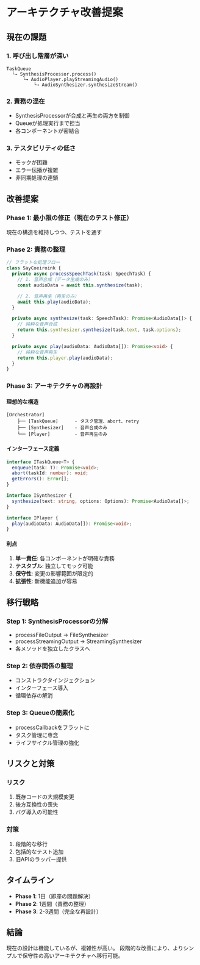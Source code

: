 # アーキテクチャ改善提案

## 現在の課題

### 1. 呼び出し階層が深い
```
TaskQueue
  └→ SynthesisProcessor.process()
      └→ AudioPlayer.playStreamingAudio()
          └→ AudioSynthesizer.synthesizeStream()
```

### 2. 責務の混在
- SynthesisProcessorが合成と再生の両方を制御
- Queueが処理実行まで担当
- 各コンポーネントが密結合

### 3. テスタビリティの低さ
- モックが困難
- エラー伝播が複雑
- 非同期処理の連鎖

## 改善提案

### Phase 1: 最小限の修正（現在のテスト修正）
現在の構造を維持しつつ、テストを通す

### Phase 2: 責務の整理
```typescript
// フラットな処理フロー
class SayCoeiroink {
  private async processSpeechTask(task: SpeechTask) {
    // 1. 音声合成（データ生成のみ）
    const audioData = await this.synthesize(task);

    // 2. 音声再生（再生のみ）
    await this.play(audioData);
  }

  private async synthesize(task: SpeechTask): Promise<AudioData[]> {
    // 純粋な音声合成
    return this.synthesizer.synthesize(task.text, task.options);
  }

  private async play(audioData: AudioData[]): Promise<void> {
    // 純粋な音声再生
    return this.player.play(audioData);
  }
}
```

### Phase 3: アーキテクチャの再設計

#### 理想的な構造
```
[Orchestrator]
    ├── [TaskQueue]      - タスク管理、abort、retry
    ├── [Synthesizer]    - 音声合成のみ
    └── [Player]         - 音声再生のみ
```

#### インターフェース定義
```typescript
interface ITaskQueue<T> {
  enqueue(task: T): Promise<void>;
  abort(taskId: number): void;
  getErrors(): Error[];
}

interface ISynthesizer {
  synthesize(text: string, options: Options): Promise<AudioData[]>;
}

interface IPlayer {
  play(audioData: AudioData[]): Promise<void>;
}
```

#### 利点
1. **単一責任**: 各コンポーネントが明確な責務
2. **テスタブル**: 独立してモック可能
3. **保守性**: 変更の影響範囲が限定的
4. **拡張性**: 新機能追加が容易

## 移行戦略

### Step 1: SynthesisProcessorの分解
- processFileOutput → FileSynthesizer
- processStreamingOutput → StreamingSynthesizer
- 各メソッドを独立したクラスへ

### Step 2: 依存関係の整理
- コンストラクタインジェクション
- インターフェース導入
- 循環依存の解消

### Step 3: Queueの簡素化
- processCallbackをフラットに
- タスク管理に専念
- ライフサイクル管理の強化

## リスクと対策

### リスク
1. 既存コードの大規模変更
2. 後方互換性の喪失
3. バグ導入の可能性

### 対策
1. 段階的な移行
2. 包括的なテスト追加
3. 旧APIのラッパー提供

## タイムライン

- **Phase 1**: 1日（即座の問題解決）
- **Phase 2**: 1週間（責務の整理）
- **Phase 3**: 2-3週間（完全な再設計）

## 結論

現在の設計は機能しているが、複雑性が高い。
段階的な改善により、よりシンプルで保守性の高いアーキテクチャへ移行可能。